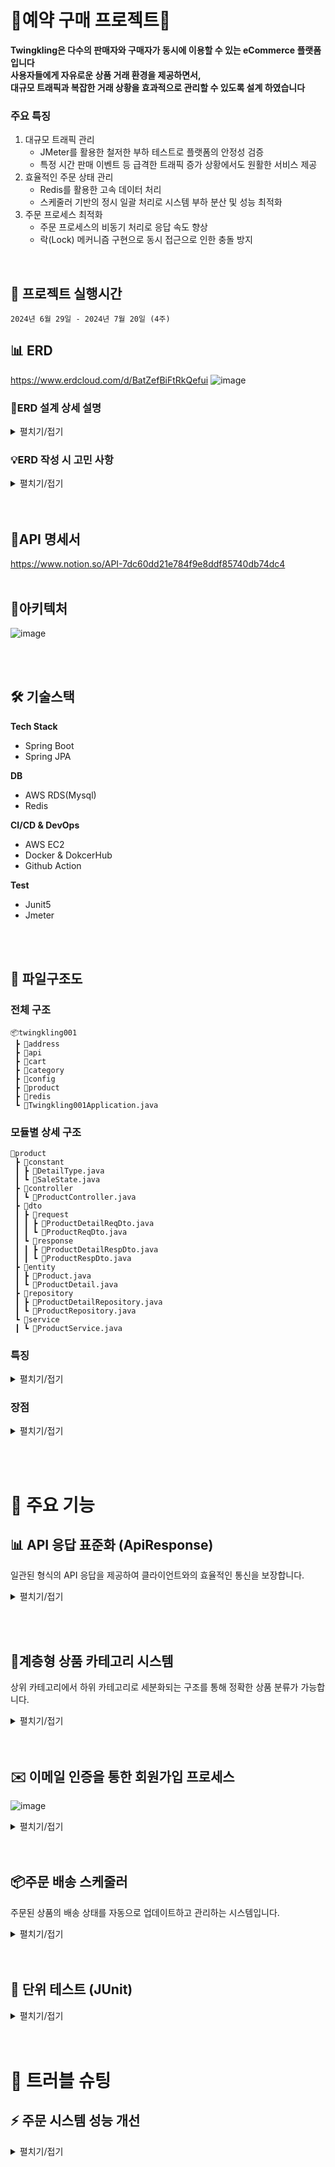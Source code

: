 # 💎예약 구매 프로젝트💎

**Twingkling은 다수의 판매자와 구매자가 동시에 이용할 수 있는 eCommerce 플랫폼입니다  
사용자들에게 자유로운 상품 거래 환경을 제공하면서,  
대규모 트래픽과 복잡한 거래 상황을 효과적으로 관리할 수 있도록 설계 하였습니다**

### 주요 특징
1. 대규모 트래픽 관리
    - JMeter를 활용한 철저한 부하 테스트로 플랫폼의 안정성 검증
    - 특정 시간 판매 이벤트 등 급격한 트래픽 증가 상황에서도 원활한 서비스 제공
2. 효율적인 주문 상태 관리
    - Redis를 활용한 고속 데이터 처리
    - 스케줄러 기반의 정시 일괄 처리로 시스템 부하 분산 및 성능 최적화
3. 주문 프로세스 최적화
    - 주문 프로세스의 비동기 처리로 응답 속도 향상
    - 락(Lock) 메커니즘 구현으로 동시 접근으로 인한 충돌 방지

</br>

## 📅 프로젝트 실행시간
```
2024년 6월 29일 - 2024년 7월 20일 (4주)
```


## 📊 ERD
https://www.erdcloud.com/d/BatZefBiFtRkQefui
![image](https://github.com/user-attachments/assets/d720ff2d-1a2d-4ff4-99d4-89b2face7ceb)
### 📘ERD 설계 상세 설명

<details>
<summary>펼치기/접기</summary>

### 사용자 관리 시스템
1. **Member**
   - 목적: 로그인에 필요한 기본 정보만 포함
   - 특징: 보안과 성능을 고려하여 핵심 로그인 정보만 저장

2. **Member Detail**
   - 목적: 로그인 외 개인정보 저장
   - 이점: 데이터 분리로 보안 강화 및 성능 최적화

3. **Member Address**
   - 구조: 메인 주소(고정)와 서브 주소(최근 5개)로 분리
   - 관리 방식: 최근 사용 기준으로 서브 주소 자동 관리

4. **Role**
   - 목적: 사용자 역할 관리 (판매자/구매자)
   - 특징: 독립적인 ID 부여로 유연한 역할 관리

5. **Address Detail**
   - 목적: 주소 정보의 일관성 유지
   - 이점: 중복 데이터 최소화 및 주소 형식 표준화

### 상품 및 주문 시스템
1. **Product**
   - 내용: 판매 상품의 상세 정보 포함

2. **Category**
   - 구조: 트리 형태의 계층적 구조 (upper category 활용)
   - 특징: 유연한 카테고리 depth 관리 가능

3. **Order**
   - 구조: 주문 건당 1개 레코드 생성
   - 포함 정보: 배송비, 전체 가격 등 주문 수준의 정보

4. **Order Detail**
   - 목적: 주문 내 개별 상품 정보 관리
   - 이점: 주문의 세부 내역 추적 용이

5. **Pay**
   - 내용: 결제 방식, 소셜 결제 정보 등 포함

### 부가 기능
1. **Review**
   - 목적: 상품 리뷰 관리

2. **Like**
   - 목적: 상품 선호도 표시 기능


</details>

### 💡ERD 작성 시 고민 사항

<details>
<summary>펼치기/접기</summary>

### 기획 단계에서의 주요 고려사항

1. **주문 시스템**
   - 비회원 주문 허용 여부
   - 다중 판매자 vs 단일 판매자 시스템

2. **주소 시스템**
   - 도로명 주소 입력 방식 (API 활용) 및 응답 형식
   - 주소 저장 및 관리 방식
     * 메인 주소 고정 (PRIMARY)
     * 최근 사용 기준 5개 주소 유지
     * 새 주문 시 이전 주소 탐색 및 저장 로직
     * 주소 삭제 관리 (DELETED_YN 필드 활용 및 스케줄링 삭제)

3. **카테고리 시스템**
   - 카테고리 깊이(depth) 설정
   - Upper ID 구현 또는 트리 방식 채택 여부

4. **사용자 관리**
   - 판매자와 구매자 ID 별도 관리 vs 동시 허용

5. **장바구니(카트) 시스템**
   - 상품 판매 종료 시 카트 내 해당 상품 처리 방식
     * 트리거 사용?
     * 주기적 카트 검사 및 삭제?

### ERD 설계 시 중점 사항

1. **확장성**: 향후 기능 추가 및 시스템 확장을 고려한 설계
2. **성능**: 대용량 데이터 처리 및 빠른 쿼리 실행을 위한 구조
3. **일관성**: 데이터 무결성 유지를 위한 관계 설정
4. **유연성**: 다양한 비즈니스 요구사항 변화에 대응 가능한 구조
5. **보안**: 사용자 데이터 보호 및 접근 제어를 고려한 설계

</details>
</br></br>

## 📡API 명세서
https://www.notion.so/API-7dc60dd21e784f9e8ddf85740db74dc4
</br></br>

## 🧩아키텍처
![image](https://github.com/user-attachments/assets/1a6889ce-ccf0-4594-9cc5-3a9f26f166a9)

</br></br>


## 🛠 기술스택
 **Tech Stack**                                                                                                   

- Spring Boot
- Spring JPA

**DB**                                                                                                                                                                                               
- AWS RDS(Mysql)
- Redis

**CI/CD & DevOps**                                                                                                                                                                               
- AWS EC2
- Docker & DokcerHub
- Github Action

**Test**
- Junit5
- Jmeter
  
</br></br>

## 📂 파일구조도

### 전체 구조

```
📦twingkling001
 ┣ 📂address
 ┣ 📂api
 ┣ 📂cart
 ┣ 📂category
 ┣ 📂config
 ┣ 📂product
 ┣ 📂redis
 ┗ 📜Twingkling001Application.java

```

### 모듈별 상세 구조

```
📂product
 ┣ 📂constant
 ┃ ┣ 📜DetailType.java
 ┃ ┗ 📜SaleState.java
 ┣ 📂controller
 ┃ ┗ 📜ProductController.java
 ┣ 📂dto
 ┃ ┣ 📂request
 ┃ ┃ ┣ 📜ProductDetailReqDto.java
 ┃ ┃ ┗ 📜ProductReqDto.java
 ┃ ┗ 📂response
 ┃ ┃ ┣ 📜ProductDetailRespDto.java
 ┃ ┃ ┗ 📜ProductRespDto.java
 ┣ 📂entity
 ┃ ┣ 📜Product.java
 ┃ ┗ 📜ProductDetail.java
 ┣ 📂repository
 ┃ ┣ 📜ProductDetailRepository.java
 ┃ ┗ 📜ProductRepository.java
 ┗ 📂service
 ┃ ┗ 📜ProductService.java

```

### 특징
<details>
<summary>펼치기/접기</summary>  

- **모듈화**: 각 기능(address, cart, category 등)이 독립적인 모듈로 구성되어 있습니다.
- **계층 분리**: 각 모듈 내에서 controller, service, repository 등의 계층이 명확히 분리되어 있습니다.
- **DTO 패턴**: request와 response DTO를 분리하여 데이터 전송 객체를 효과적으로 관리합니다.
- **상수 관리**: constant 패키지를 통해 열거형 상수들을 관리합니다.
- **엔티티 분리**: 데이터베이스 엔티티들이 entity 패키지에 명확히 정의되어 있습니다.
</details>



### 장점

<details>
<summary>펼치기/접기</summary>

- **유지보수성**: 각 기능이 모듈화되어 있어 유지보수가 용이합니다.
- **확장성**: 새로운 기능 추가 시 기존 구조를 따라 쉽게 확장할 수 있습니다.
- **가독성**: 일관된 구조로 인해 코드 탐색과 이해가 쉽습니다.
- **협업**: 개발자 간 작업 영역을 명확히 구분할 수 있어 협업에 유리합니다.

</details>

</br></br>

# 🔑 주요 기능
## 📊 API 응답 표준화 (ApiResponse)
일관된 형식의 API 응답을 제공하여 클라이언트와의 효율적인 통신을 보장합니다.
<details>
<summary>펼치기/접기</summary>

### 1. JSON 처리 최적화
```java
@JsonPropertyOrder({"code", "message", "data"})
@JsonInclude(JsonInclude.Include.NON_NULL)
```
- 응답 필드 순서 지정
- null이 아닌 데이터만 포함

### 2. 불변성과 안전성
```java
@RequiredArgsConstructor(access = AccessLevel.PRIVATE)
@AllArgsConstructor(access = AccessLevel.PRIVATE)
```
- 생성자를 private으로 제한하여 객체 생성 제어

### 3. 유연한 응답 생성
```java
public static ApiResponse<?> success(SuccessType successType) { ... }
public static <T> ApiResponse<T> success(SuccessType successType, T data) { ... }
public static ApiResponse<?> error(ErrorType errorType) { ... }
public static <T> ApiResponse<T> error(ErrorType errorType, T data) { ... }
```
- 데이터 포함 여부에 따른 다양한 정적 팩토리 메소드 제공

### 장점
- 프론트엔드와의 일관된 인터페이스 제공
- 에러 처리 및 디버깅 용이성 향상
- 코드 재사용성 증가
- API 문서화 간소화

</details>

</br></br>


## 🌳계층형 상품 카테고리 시스템
상위 카테고리에서 하위 카테고리로 세분화되는 구조를 통해 정확한 상품 분류가 가능합니다.
<details>
<summary>펼치기/접기</summary>

| 칼럼명 | 데이터 타입 | 설명 |
| --- | --- | --- |
| category_id | BIGINT | PK |
| upper_category_id | BIGINT | 상위 카테고리 ID |
| category_name | VARCHAR(255) | 카테고리 이름 |

### 주요 기능

#### 1. 하위 카테고리 조회

- 엔드포인트: `GET /{categoryId}/lower`
- 기능: 특정 카테고리의 모든 하위 카테고리 조회
- 사용 예: '바지' 카테고리에서 '청바지', '반바지' 등의 하위 카테고리 조회

#### 2. 상위 카테고리 조회

- 엔드포인트: `GET /{categoryId}/upper`
- 기능: 특정 카테고리의 모든 상위 카테고리 순서대로 조회
- 사용 예: '청반바지'에서 '반바지' → '바지' 순으로 상위 카테고리 조회

#### 3. 카테고리 및 하위 카테고리 삭제

- 엔드포인트: `DELETE /{categoryId}/lower`
- 기능: 특정 카테고리와 그에 속한 모든 하위 카테고리 삭제
- 사용 예: '반바지' 삭제 시 '청반바지', '백반바지' 등 모든 하위 카테고리도 함께 삭제

### 장점

- 상세한 상품 분류 가능
- 직관적인 카테고리 관리
- 효율적인 카테고리 검색 및 탐색
- 유연한 카테고리 구조 변경 가능

### 구현 시 고려사항

- 재귀적 쿼리를 통한 효율적인 계층 구조 탐색
- 카테고리 삭제 시 데이터 정합성 유지
- 대량의 카테고리 데이터 처리 시 성능 최적화

### 기대 효과

- 복잡한 상품 구조를 효과적으로 관리 
- 판매자들에게 정확한 상품 분류 옵션제공
- 계층적 구조를 통해 상품 검색과 관리가 용이
- e-commerce 플랫폼의 확장 용이
  
</details>
</br></br>


## ✉️ 이메일 인증을 통한 회원가입 프로세스
![image](https://github.com/user-attachments/assets/5556bb4f-054d-4431-90be-f0c1c2e1f249)


<details>
<summary>펼치기/접기</summary>

## 프로세스 흐름
1. 사용자 회원가입 요청
    - 사용자가 로그인 정보를 입력하여 서버에 전송
2. 서버에서 데이터 처리
    - 로그인 정보를 암호화 후 Redis에 임시 저장
    - MySQL에 로그인 정보 저장
3. 이메일 인증 요청
    - 서버가 메일 서버에 인증 메일 발송 요청
    - 메일 서버가 사용자에게 인증 링크가 포함된 이메일 발송
4. 사용자 이메일 인증
    - 사용자가 이메일의 인증 링크 클릭
    - 서버로 인증 요청 전송
5. 인증 완료 및 토큰 발급
    - 서버가 인증을 확인하고 사용자에게 토큰 발급
</details>
</br></br>


## 📦주문 배송 스케줄러
주문된 상품의 배송 상태를 자동으로 업데이트하고 관리하는 시스템입니다.

<details>
<summary>펼치기/접기</summary>

## 주요 기능
### 1. 배송 중 → 배송 완료 상태 변경
- 기능:
    - Redis에서 배송 중인 주문 목록을 조회
    - 각 주문의 상태를 '배송 완료'로 업데이트
    - 배송 완료 시간을 현재 시간으로 설정
    - 처리 완료된 주문을 Redis에서 삭제
### 2. 결제 완료 → 배송 중 상태 변경
- 기능:
    - Redis에서 배송 대기 중인 주문 목록을 조회
    - 각 주문의 상태를 '배송 중'으로 업데이트
    - 업데이트된 주문을 '배송 중' 목록에 추가
    - 처리 완료된 주문을 배송 대기 목록에서 삭제

</details>
</br></br>

## 🧪 단위 테스트 (JUnit)

<details>
<summary>펼치기/접기</summary>

- JUnit 5 사용
- Mockito와 통합 (`@ExtendWith(MockitoExtension.class)`)

## 2. 테스트 구조
- Given-When-Then 패턴 적용
- `@Mock`과 `@InjectMocks`를 활용한 의존성 주입

## 3. 장점
1. 유지보수성: 모듈화된 구조로 유지보수 용이
2. 확장성: 일관된 구조로 새로운 기능 추가 시 쉬운 확장
3. 가독성: 표준화된 구조로 코드 탐색과 이해 용이
4. 협업 효율: 개발자 간 작업 영역 명확히 구분 가능
5. 코드 품질 향상: 단위 테스트를 통한 버그 조기 발견 및 수정
6. 리팩토링 안정성: 테스트 기반으로 안전한 코드 변경 가능
7. 문서화 효과: 테스트 코드가 실제 코드의 동작을 설명하는 역할
8. 개발 생산성 향상: 장기적으로 버그 수정 시간 감소 및 새 기능 개발 속도 향상

</details>
</br></br>

# 🔧 트러블 슈팅
## ⚡ 주문 시스템 성능 개선

<details>
<summary>펼치기/접기</summary>

## 주요 문제점
1. 대량 주문 시 처리 속도 저하 (0.041 Apdex 스코어)
2. 5000건 주문 시 일부 재고만 차감되는 문제 (500건만 처리됨)
3. 동시 주문에 대한 재고 처리 불일치

## 해결 과정
1. Redis를 활용한 캐싱 시도
2. 비동기 처리 도입
3. 데이터베이스와 Redis 동시 업데이트 전략
4. 행 락(Row Lock) 적용

## 최종 채택 솔루션
비동기 처리를 통한 DB 저장 및 Redis 입력 동시 수행, 최대 수준의 행 락 적용

## 성능 테스트 결과
| 테스트 조건 | 테스트 수 | Apdex 스코어 | 비고 |
| --- | --- | --- | --- |
| 10개 단건 주문 | 10 | 1.000 |  |
|  다량 주문 | 1000*5 | 0.041 | 5000건 중 500건 삭제 |
| 다량 주문 (Redis 활용) | 500*5 | 0.095 | 2500건 중 약 1200건 삭제 |
| DB/Redis 비동기 처리 | 500*5 | 0.584 | 3000건 중 재고 약 1200건 삭제 |
| Redis 미사용, 비동기 처리 | 1000*5 | 0.714 | 5000r건 중 재고 5000건 삭제 |

## 결론
최종적으로 Redis를 사용하지 않고 비동기 처리만을 적용한 방식은 
Apdex 스코어 0.714를 기록하며, 대량 주문 처리 시 안정적인 성능을 보여주었습니다.

</details>
</br></br>

